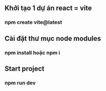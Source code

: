 ## Khởi tạo 1 dự án react = vite

### npm create vite@latest

## Cài đặt thư mục node modules

### npm install hoặc npm i

## Start project

### npm run dev
